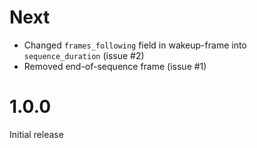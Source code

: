 Next
====
* Changed `frames_following` field in wakeup-frame into `sequence_duration` (issue #2)
* Removed end-of-sequence frame (issue #1)

1.0.0
=====
Initial release
